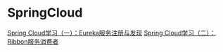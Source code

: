 # SpringCloud
[Spring Cloud学习（一）：Eureka服务注册与发现](http://pikaqiu.vip/article/2356.html)
[Spring Cloud学习（二）：Ribbon服务消费者](http://pikaqiu.vip/article/2367.html)
